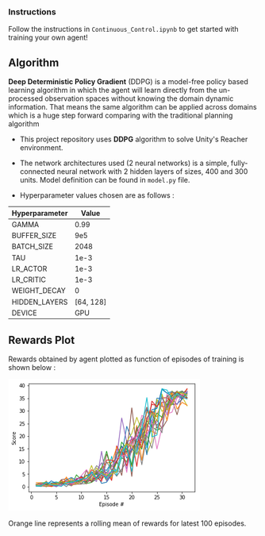 ### Instructions

Follow the instructions in `Continuous_Control.ipynb` to get started with training your own agent!

## Algorithm

**Deep Deterministic Policy Gradient** (DDPG) is a model-free policy based learning algorithm in which the agent will learn directly from the un-processed observation spaces without knowing the domain dynamic information. That means the same algorithm can be applied across domains which is a huge step forward comparing with the traditional planning algorithm

- This project repository uses **DDPG** algorithm to solve Unity's Reacher environment.

- The network architectures used (2 neural networks) is a simple, fully-connected neural network with 2 hidden layers of sizes, 400 and 300 units. Model definition can be found in `model.py` file.

- Hyperparameter values chosen are as follows :

| Hyperparameter | Value |
| -------------- | ------ |
| GAMMA | 0.99 |
| BUFFER_SIZE | 9e5 |
| BATCH_SIZE | 2048 |
| TAU | 1e-3 |
| LR_ACTOR | 1e-3 |
| LR_CRITIC | 1e-3 |
| WEIGHT_DECAY | 0 |
| HIDDEN_LAYERS | [64, 128] |
| DEVICE | GPU |

## Rewards Plot

Rewards obtained by agent plotted as function of episodes of training is shown below :

![rewards_plot](https://raw.githubusercontent.com/akshaydp1995/Reacher_Environment/master/rewards.png)

Orange line represents a rolling mean of rewards for latest 100 episodes.
